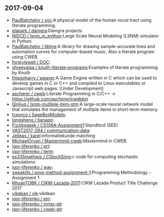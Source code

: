 ## 2017-09-04

* [PaulBatchelor / voc](https://github.com/PaulBatchelor/voc):A physical model of the human vocal tract using literate programming.
* [elapare / damgra](https://github.com/elapare/damgra):Damgra projects
* [NIDCD / lsnm_in_python](https://github.com/NIDCD/lsnm_in_python):Large Scale Neural Modeling (LSNM) simulator in Python
* [PaulBatchelor / libline](https://github.com/PaulBatchelor/libline):A library for drawing sample-accurate lines and automation curves for computer-based music. Also a literate program using CWEB.
* [forstylewell / DOC](https://github.com/forstylewell/DOC):
* [shreevatsa / knuth-literate-programs](https://github.com/shreevatsa/knuth-literate-programs):Examples of literate programming by Knuth
* [thiagoharry / weaver](https://github.com/thiagoharry/weaver):A Game Engine written in C which can be used to develop games in C or C++ and compiled to Linux executables or Javascript web pages. [Under Development]
* [ascherer / cweb](https://github.com/ascherer/cweb):Literate Programming in C/C++ → https://github.com/ascherer/cwebbin
* [Qinliuq / lsnm-multiple-item-stm](https://github.com/Qinliuq/lsnm-multiple-item-stm):A large-scale neural network model that simulates the management of multiple items in short-term memory.
* [tcporco / SageBoxModels](https://github.com/tcporco/SageBoxModels):
* [longsheng / tianapp](https://github.com/longsheng/tianapp):
* [Fizziksgeek / CS106A-Assignment1](https://github.com/Fizziksgeek/CS106A-Assignment1):Standford (SEE)
* [VAST2017-284 / communication-data](https://github.com/VAST2017-284/communication-data):
* [Jelleas / karel](https://github.com/Jelleas/karel):informatiekunde matching
* [MichaelOryan / Mastermind-cweb](https://github.com/MichaelOryan/Mastermind-cweb):Mastermind in CWEB
* [igor-liferenko / prt](https://github.com/igor-liferenko/prt):
* [igor-liferenko / term](https://github.com/igor-liferenko/term):
* [es335mathwiz / CStochSims](https://github.com/es335mathwiz/CStochSims):c code for computing stochastic simulations
* [igor-liferenko / way](https://github.com/igor-liferenko/way):
* [sweskills / prog-method-assignment-1](https://github.com/sweskills/prog-method-assignment-1):Programming Methodology - Assignment 1
* [NhuanTDBK / CIKM-Lazada-2017](https://github.com/NhuanTDBK/CIKM-Lazada-2017):CIKM Lazada Product Title Challenge 2017
* [vikdean / vik](https://github.com/vikdean/vik):vikdean
* [igor-liferenko / em](https://github.com/igor-liferenko/em):
* [igor-liferenko / mmix-git](https://github.com/igor-liferenko/mmix-git):
* [igor-liferenko / cweb-git](https://github.com/igor-liferenko/cweb-git):
